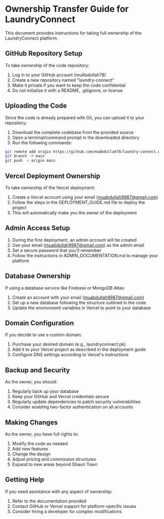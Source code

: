 # Ownership Transfer Guide for LaundryConnect

This document provides instructions for taking full ownership of the LaundryConnect platform.

## GitHub Repository Setup

To take ownership of the code repository:

1. Log in to your GitHub account (muAbdullah78)
2. Create a new repository named "laundry-connect"
3. Make it private if you want to keep the code confidential
4. Do not initialize it with a README, .gitignore, or license

## Uploading the Code

Since the code is already prepared with Git, you can upload it to your repository:

1. Download the complete codebase from the provided source
2. Open a terminal/command prompt in the downloaded directory
3. Run the following commands:

```bash
git remote add origin https://github.com/muAbdullah78/laundry-connect.git
git branch -M main
git push -u origin main
```

## Vercel Deployment Ownership

To take ownership of the Vercel deployment:

1. Create a Vercel account using your email (muabdullah9987@gmail.com)
2. Follow the steps in the DEPLOYMENT_GUIDE.md file to deploy the project
3. This will automatically make you the owner of the deployment

## Admin Access Setup

1. During the first deployment, an admin account will be created
2. Use your email (muabdullah9987@gmail.com) as the admin email
3. Set a secure password that you'll remember
4. Follow the instructions in ADMIN_DOCUMENTATION.md to manage your platform

## Database Ownership

If using a database service like Firebase or MongoDB Atlas:

1. Create an account with your email (muabdullah9987@gmail.com)
2. Set up a new database following the structure outlined in the code
3. Update the environment variables in Vercel to point to your database

## Domain Configuration

If you decide to use a custom domain:

1. Purchase your desired domain (e.g., laundryconnect.pk)
2. Add it to your Vercel project as described in the deployment guide
3. Configure DNS settings according to Vercel's instructions

## Backup and Security

As the owner, you should:

1. Regularly back up your database
2. Keep your GitHub and Vercel credentials secure
3. Regularly update dependencies to patch security vulnerabilities
4. Consider enabling two-factor authentication on all accounts

## Making Changes

As the owner, you have full rights to:

1. Modify the code as needed
2. Add new features
3. Change the design
4. Adjust pricing and commission structures
5. Expand to new areas beyond Ghauri Town

## Getting Help

If you need assistance with any aspect of ownership:

1. Refer to the documentation provided
2. Contact GitHub or Vercel support for platform-specific issues
3. Consider hiring a developer for complex modifications
